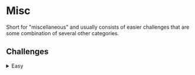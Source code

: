 # Misc
Short for "miscellaneous" and usually consists of easier challenges that are some combination of several other categories.

## Challenges
<details>
<summary>Easy</summary>

|Problem|Points|
|-|-|
|[The secret of a Queen](./The%20secret%20of%20a%20Queen/README.md)|10|
|[Canvas](./Canvas/README.md)|20|
</details>